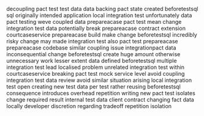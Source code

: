 decoupling pact test test data data backing pact state created beforetestsql sql originally intended application local integration test unfortunately data pact testing weve coupled data prepareacase pact test mean change integration test data potentially break prepareacase contract extension courtcaseservice prepareacase build make change beforetestsql incredibly risky change may made integration test also pact test prepareacase prepareacase codebase similar coupling issue integrationpact data inconsequential change beforetestsql create huge amount otherwise unnecessary work lesser extent data defined beforetestsql multiple integration test lead localised problem unrelated integration test within courtcaseservice breaking pact test mock service level avoid coupling integration test data review avoid similar situation arising local integration test open creating new test data per test rather reusing beforetestsql consequence introduces overhead repetition writing new pact test isolates change required result internal test data client contract changing fact data locally developer discretion regarding tradeoff repetition isolation